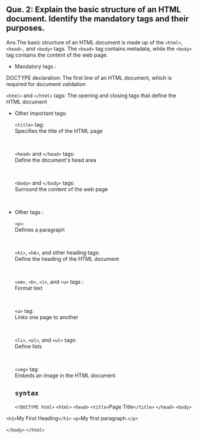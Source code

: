## Que. 2:  Explain the basic structure of an HTML document. Identify the mandatory tags and their purposes.

Ans.The basic structure of an HTML document is made up of the `<html>`, `<head>,` and `<body>` tags. The `<head>` tag contains metadata, while the `<body>` tag contains the content of the web page.

- Mandatory tags :

DOCTYPE declaration: The first line of an HTML document, which is required for document validation

`<html>` and `</html>` tags: The opening and closing tags that define the HTML document


 - Other important tags: 

    `<title>` tag:<br> Specifies the title of the HTML page

    <br> 

    `<head>` and `</head>` tags: <br>Define the document's head area 

    <br>

    `<body>` and `</body>` tags:<br> Surround the content of the web page
<br>

- Other tags :

   `<p>`:<br> Defines a paragraph

    <br>

   `<h1>`, `<h6>`, and other heading tags:<br> Define the heading of the HTML document

    <br>
   

   `<em>`, `<b>`, `<i>`, and `<u>` tags : <br>Format text

   <br>

   `<a>` tag:<br> Links one page to another
   
   <br>

   `<li>`, `<ol>`, and `<ul>` tags: <br>Define lists

   <br>

   `<img>` tag:<br> Embeds an image in the HTML document


   ## `syntax`

   `<!DOCTYPE html>`
`<html>`
`<head>`
`<title>`Page Title`</title>`
`</head>`
`<body>`


`<h1>`My First Heading`</h1>`
`<p>`My first paragraph.`</p>`

`</body>`
`</html>`

